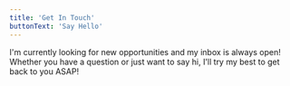 ```yaml
---
title: 'Get In Touch'
buttonText: 'Say Hello'
---
```


I'm currently looking for new opportunities and my inbox is always open! Whether you have a question or just want to say hi, I'll try my best to get back to you ASAP!

